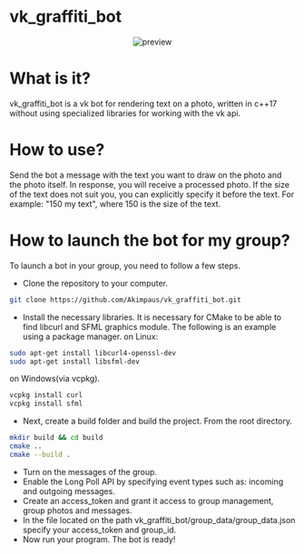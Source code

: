 # vk_graffiti_bot
<p align="center">
    <img src="git_rep/preview.gif" alt="preview" />
</p>

# What is it?
vk_graffiti_bot is a vk bot for rendering text on a photo, written in c++17 without using specialized libraries for working with the vk api.

# How to use?
Send the bot a message with the text you want to draw on the photo and the photo itself. In response, you will receive a processed photo.
If the size of the text does not suit you, you can explicitly specify it before the text. For example: "150 my text", where 150 is the size of the text.

# How to launch the bot for my group?
To launch a bot in your group, you need to follow a few steps.
- Сlone the repository to your computer.
```sh
git clone https://github.com/Akimpaus/vk_graffiti_bot.git
```

- Install the necessary libraries.
It is necessary for CMake to be able to find libcurl and SFML graphics module.
The following is an example using a package manager.
on Linux:
```sh
sudo apt-get install libcurl4-openssl-dev
sudo apt-get install libsfml-dev
```
on Windows(via vcpkg).
```sh
vcpkg install curl
vcpkg install sfml
```
- Next, create a build folder and build the project. From the root directory.
```sh
mkdir build && cd build
cmake ..
cmake --build .
```
- Turn on the messages of the group.
- Enable the Long Poll API by specifying event types such as: incoming and outgoing messages.
- Create an access_token and grant it access to group management, group photos and messages.
- In the file located on the path vk_graffiti_bot/group_data/group_data.json specify your access_token and group_id.
- Now run your program. The bot is ready!
